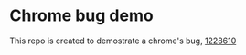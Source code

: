 # Chrome bug demo

This repo is created to demostrate a chrome's bug, [1228610](https://bugs.chromium.org/p/chromium/issues/detail?id=1228610)
